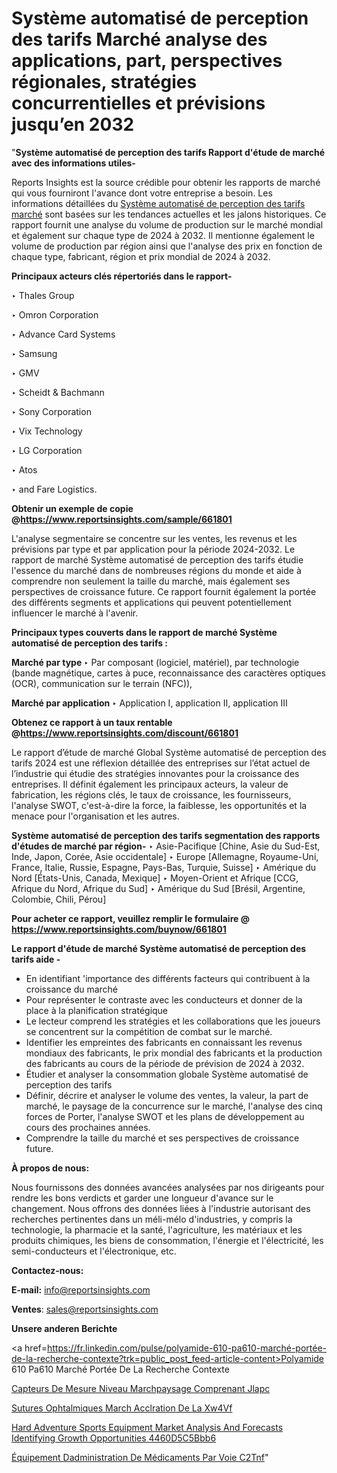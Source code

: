 # Système automatisé de perception des tarifs Marché analyse des applications, part, perspectives régionales, stratégies concurrentielles et prévisions jusqu’en 2032

"<strong>Système automatisé de perception des tarifs Rapport d'étude de marché avec des informations utiles-</strong>

Reports Insights est la source crédible pour obtenir les rapports de marché qui vous fourniront l'avance dont votre entreprise a besoin. Les informations détaillées du <a href=https://www.reportsinsights.com/sample/661801>Système automatisé de perception des tarifs marché</a> sont basées sur les tendances actuelles et les jalons historiques. Ce rapport fournit une analyse du volume de production sur le marché mondial et également sur chaque type de 2024 à 2032. Il mentionne également le volume de production par région ainsi que l'analyse des prix en fonction de chaque type, fabricant, région et prix mondial de 2024 à 2032.

<b>Principaux acteurs clés répertoriés dans le rapport-</b>

‣ Thales Group

‣ Omron Corporation

‣ Advance Card Systems

‣ Samsung

‣ GMV

‣ Scheidt &amp; Bachmann

‣ Sony Corporation

‣ Vix Technology

‣ LG Corporation

‣ Atos

‣ and Fare Logistics.

<strong><b>Obtenir un exemple de copie @</b></strong><a href=https://www.reportsinsights.com/sample/661801><strong><b>https://www.reportsinsights.com/sample/661801</b></strong></a>

L'analyse segmentaire se concentre sur les ventes, les revenus et les prévisions par type et par application pour la période 2024-2032. Le rapport de marché Système automatisé de perception des tarifs étudie l'essence du marché dans de nombreuses régions du monde et aide à comprendre non seulement la taille du marché, mais également ses perspectives de croissance future. Ce rapport fournit également la portée des différents segments et applications qui peuvent potentiellement influencer le marché à l'avenir.

<strong>Principaux types couverts dans le rapport de marché Système automatisé de perception des tarifs :</strong>

<strong>Marché par type </strong>
‣ Par composant (logiciel, matériel), par technologie (bande magnétique, cartes à puce, reconnaissance des caractères optiques (OCR), communication sur le terrain (NFC)),

<strong>Marché par application </strong>
‣ Application I, application II, application III

<strong><b>Obtenez ce rapport à un taux rentable @</b></strong><a href=https://www.reportsinsights.com/discount/661801><strong><b>https://www.reportsinsights.com/discount/661801</b></strong></a>

Le rapport d’étude de marché Global Système automatisé de perception des tarifs 2024 est une réflexion détaillée des entreprises sur l’état actuel de l’industrie qui étudie des stratégies innovantes pour la croissance des entreprises. Il définit également les principaux acteurs, la valeur de fabrication, les régions clés, le taux de croissance, les fournisseurs, l'analyse SWOT, c'est-à-dire la force, la faiblesse, les opportunités et la menace pour l'organisation et les autres.

<strong>Système automatisé de perception des tarifs segmentation des rapports d'études de marché par région-</strong>
‣ Asie-Pacifique [Chine, Asie du Sud-Est, Inde, Japon, Corée, Asie occidentale]
‣ Europe [Allemagne, Royaume-Uni, France, Italie, Russie, Espagne, Pays-Bas, Turquie, Suisse]
‣ Amérique du Nord [États-Unis, Canada, Mexique]
‣ Moyen-Orient et Afrique [CCG, Afrique du Nord, Afrique du Sud]
‣ Amérique du Sud [Brésil, Argentine, Colombie, Chili, Pérou]

<strong>Pour acheter ce rapport, veuillez remplir le formulaire @   <a href=https://www.reportsinsights.com/buynow/661801>https://www.reportsinsights.com/buynow/661801</a></strong>

<strong>Le rapport d'étude de marché Système automatisé de perception des tarifs aide -</strong>
<ul>
  <li>En identifiant 'importance des différents facteurs qui contribuent à la croissance du marché</li>
  <li>Pour représenter le contraste avec les conducteurs et donner de la place à la planification stratégique</li>
  <li>Le lecteur comprend les stratégies et les collaborations que les joueurs se concentrent sur la compétition de combat sur le marché.</li>
  <li>Identifier les empreintes des fabricants en connaissant les revenus mondiaux des fabricants, le prix mondial des fabricants et la production des fabricants au cours de la période de prévision de 2024 à 2032.</li>
  <li>Étudier et analyser la consommation globale Système automatisé de perception des tarifs</li>
  <li>Définir, décrire et analyser le volume des ventes, la valeur, la part de marché, le paysage de la concurrence sur le marché, l'analyse des cinq forces de Porter, l'analyse SWOT et les plans de développement au cours des prochaines années.</li>
  <li>Comprendre la taille du marché et ses perspectives de croissance future.</li>
</ul>
<strong>À propos de nous:</strong>

Nous fournissons des données avancées analysées par nos dirigeants pour rendre les bons verdicts et garder une longueur d'avance sur le changement. Nous offrons des données liées à l'industrie autorisant des recherches pertinentes dans un méli-mélo d'industries, y compris la technologie, la pharmacie et la santé, l'agriculture, les matériaux et les produits chimiques, les biens de consommation, l'énergie et l'électricité, les semi-conducteurs et l'électronique, etc.

<strong>Contactez-nous:</strong>

<strong>E-mail:</strong> <a href=mailto:info@reportsinsights.com>info@reportsinsights.com</a>

<strong>Ventes</strong>: <a href=mailto:sales@reportsinsights.com>sales@reportsinsights.com</a>

<strong>Unsere anderen Berichte</strong>

<a href=https://fr.linkedin.com/pulse/polyamide-610-pa610-marché-portée-de-la-recherche-contexte?trk=public_post_feed-article-content>Polyamide 610 Pa610 Marché Portée De La Recherche Contexte</a>

<a href=https://www.linkedin.com/pulse/capteurs-de-mesure-niveau-march%C3%A9paysage-comprenant-jlapc/>Capteurs De Mesure Niveau Marchpaysage Comprenant Jlapc</a>

<a href=https://www.linkedin.com/pulse/sutures-ophtalmiques-march%C3%A9-acc%C3%A9l%C3%A9ration-de-la-xw4vf/>Sutures Ophtalmiques March Acclration De La Xw4Vf</a>

<a href=https://medium.com/@g65914336/hard-adventure-sports-equipment-market-analysis-and-forecasts-identifying-growth-opportunities-4460d5c5bbb6>Hard Adventure Sports Equipment Market Analysis And Forecasts Identifying Growth Opportunities 4460D5C5Bbb6</a>

<a href=https://fr.linkedin.com/pulse/équipement-dadministration-de-médicaments-par-voie-c2tnf/>Équipement Dadministration De Médicaments Par Voie C2Tnf</a>"
